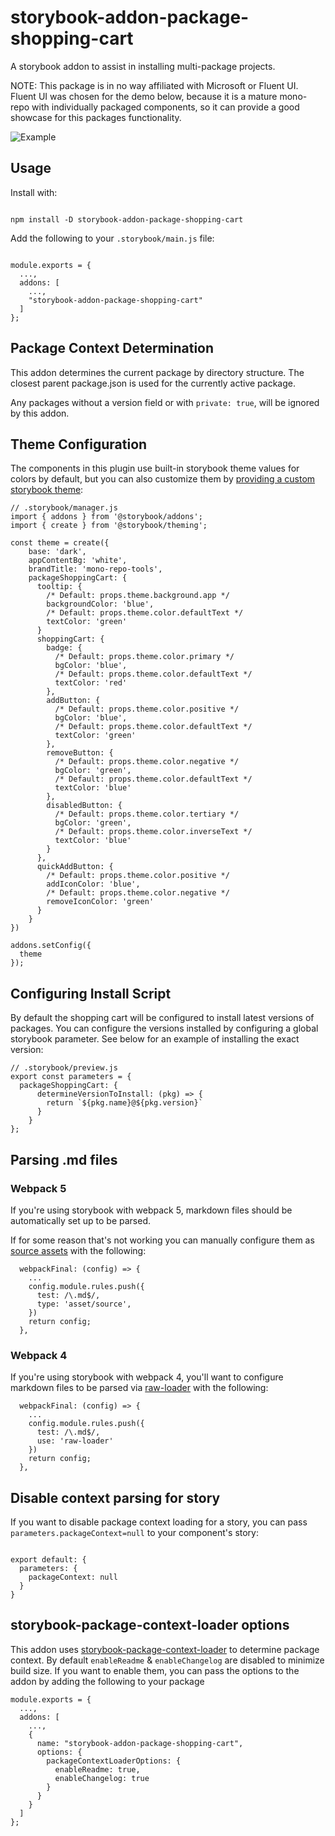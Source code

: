# storybook-addon-package-shopping-cart

A storybook addon to assist in installing multi-package projects.

NOTE: This package is in no way affiliated with Microsoft or Fluent UI.
Fluent UI was chosen for the demo below, because it is a mature mono-repo with individually packaged components, so it can provide a good showcase for this packages functionality.

![Example](https://github.com/willwill96/mono-repo-tools/raw/master/assets/gifs/storybook-addon-package-shopping-cart.gif)

## Usage

Install with:

```

npm install -D storybook-addon-package-shopping-cart

```

Add the following to your `.storybook/main.js` file:

```

module.exports = {
  ...,
  addons: [
    ...,
    "storybook-addon-package-shopping-cart"
  ]
};

```

## Package Context Determination

This addon determines the current package by directory structure. The closest parent package.json is used for the currently active package.

Any packages without a version field or with `private: true`, will be ignored by this addon.

## Theme Configuration

The components in this plugin use built-in storybook theme values for colors by default, but you can also customize them by [providing a custom storybook theme](https://storybook.js.org/docs/react/configure/theming):

```
// .storybook/manager.js
import { addons } from '@storybook/addons';
import { create } from '@storybook/theming';

const theme = create({
    base: 'dark',
    appContentBg: 'white',
    brandTitle: 'mono-repo-tools',
    packageShoppingCart: {
      tooltip: {
        /* Default: props.theme.background.app */
        backgroundColor: 'blue',
        /* Default: props.theme.color.defaultText */
        textColor: 'green'
      }
      shoppingCart: {
        badge: {
          /* Default: props.theme.color.primary */
          bgColor: 'blue',
          /* Default: props.theme.color.defaultText */
          textColor: 'red'
        },
        addButton: {
          /* Default: props.theme.color.positive */
          bgColor: 'blue',
          /* Default: props.theme.color.defaultText */
          textColor: 'green'
        },
        removeButton: {
          /* Default: props.theme.color.negative */
          bgColor: 'green',
          /* Default: props.theme.color.defaultText */
          textColor: 'blue'
        },
        disabledButton: {
          /* Default: props.theme.color.tertiary */
          bgColor: 'green',
          /* Default: props.theme.color.inverseText */
          textColor: 'blue'
        }
      },
      quickAddButton: {
        /* Default: props.theme.color.positive */
        addIconColor: 'blue',
        /* Default: props.theme.color.negative */
        removeIconColor: 'green'
      }
    }
})

addons.setConfig({
  theme
});

```

## Configuring Install Script

By default the shopping cart will be configured to install latest versions of packages. You can configure the versions installed by configuring a global storybook parameter. See below for an example of installing the exact version:

```
// .storybook/preview.js
export const parameters = {
  packageShoppingCart: {
      determineVersionToInstall: (pkg) => {
        return `${pkg.name}@${pkg.version}`
      }
    }
};

```

## Parsing .md files

### Webpack 5

If you're using storybook with webpack 5, markdown files should be automatically set up to be parsed.

If for some reason that's not working you can manually configure them as [source assets](https://webpack.js.org/guides/asset-modules/#source-assets) with the following:

```
  webpackFinal: (config) => {
    ...
    config.module.rules.push({
      test: /\.md$/,
      type: 'asset/source',
    })
    return config;
  },
```

### Webpack 4

If you're using storybook with webpack 4, you'll want to configure markdown files to be parsed via [raw-loader](https://v4.webpack.js.org/loaders/raw-loader/) with the following:

```
  webpackFinal: (config) => {
    ...
    config.module.rules.push({
      test: /\.md$/,
      use: 'raw-loader'
    })
    return config;
  },
```

## Disable context parsing for story

If you want to disable package context loading for a story, you can pass `parameters.packageContext=null` to your component's story:

```

export default: {
  parameters: {
    packageContext: null
  }
}

```

## storybook-package-context-loader options

This addon uses [storybook-package-context-loader](https://www.npmjs.com/package/storybook-package-context-loader) to determine package context. By default `enableReadme` & `enableChangelog` are disabled to minimize build size. If you want to enable them, you can pass the options to the addon by adding the following to your package

```
module.exports = {
  ...,
  addons: [
    ...,
    {
      name: "storybook-addon-package-shopping-cart",
      options: {
        packageContextLoaderOptions: {
          enableReadme: true,
          enableChangelog: true
        }
      }
    }
  ]
};
```
